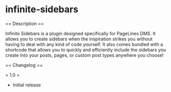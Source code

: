 infinite-sidebars
=================

== Description ==

Infinite Sidebars is a plugin designed specifically for PageLines DMS. It allows you to create sidebars when the inspiration strikes you without having to deal with any kind of code yourself. It also comes bundled with a shortcode that allows you to quickly and efficiently include the sidebars you create into your posts, pages, or custom post types anywhere you choose!

== Changelog ==

= 1.0 =
* Initial release

